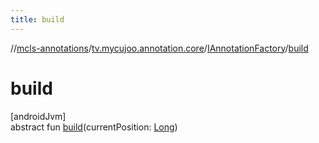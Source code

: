 ```yaml
---
title: build
---
```

//[mcls-annotations](../../../index.html)/[tv.mycujoo.annotation.core](../index.html)/[IAnnotationFactory](index.html)/[build](build.html)



# build



[androidJvm]\
abstract fun [build](build.html)(currentPosition: [Long](https://kotlinlang.org/api/latest/jvm/stdlib/kotlin/-long/index.html))





